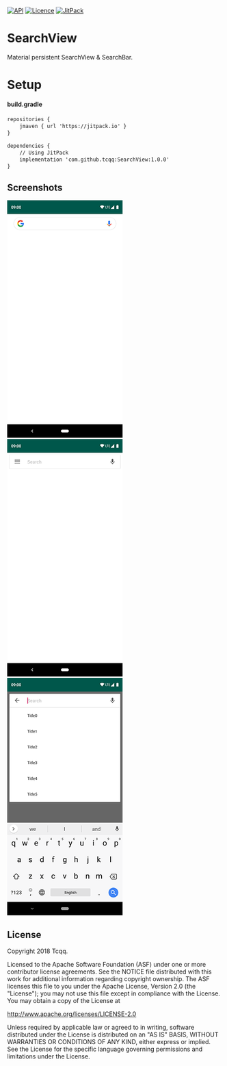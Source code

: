 [![API](https://img.shields.io/badge/API-19%2B-brightgreen.svg?style=flat)](https://android-arsenal.com/api?level=19)
[![Licence](https://img.shields.io/badge/Licence-Apache2-blue.svg)](http://www.apache.org/licenses/LICENSE-2.0)
[![JitPack](https://jitpack.io/v/tcqq/SearchView.svg)](https://jitpack.io/#tcqq/SearchView)

SearchView
==========

Material persistent SearchView & SearchBar.

Setup
=====
#### build.gradle
```
repositories {
    jmaven { url 'https://jitpack.io' }
}
```
```
dependencies {
    // Using JitPack
    implementation 'com.github.tcqq:SearchView:1.0.0'
}
```

Screenshots
-----------

![One](/screenshots/one.png)
![Two](/screenshots/two.png)
![Three](/screenshots/three.png)

License
-------

Copyright 2018 Tcqq.

Licensed to the Apache Software Foundation (ASF) under one or more contributor
license agreements.  See the NOTICE file distributed with this work for
additional information regarding copyright ownership.  The ASF licenses this
file to you under the Apache License, Version 2.0 (the "License"); you may not
use this file except in compliance with the License.  You may obtain a copy of
the License at

  http://www.apache.org/licenses/LICENSE-2.0

Unless required by applicable law or agreed to in writing, software
distributed under the License is distributed on an "AS IS" BASIS, WITHOUT
WARRANTIES OR CONDITIONS OF ANY KIND, either express or implied.  See the
License for the specific language governing permissions and limitations under
the License.
